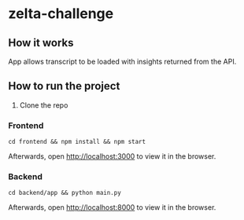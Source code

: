 # zelta-challenge


## How it works 

App allows transcript to be loaded with insights returned from the API.

## How to run the project

1. Clone the repo

### Frontend

` cd frontend && npm install && npm start `

Afterwards, open [http://localhost:3000](http://localhost:3000) to view it in the browser.

### Backend

` cd backend/app && python main.py `

Afterwards, open [http://localhost:8000](http://localhost:8000) to view it in the browser.

